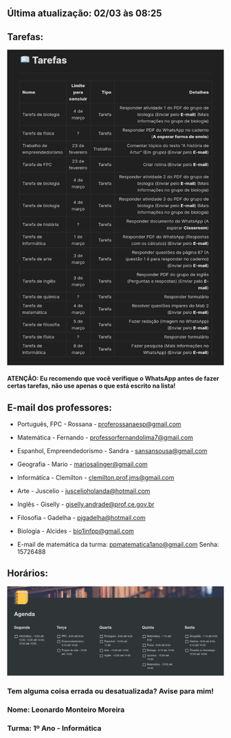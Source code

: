 ## Última atualização: 02/03 às 08:25

## Tarefas:
<img src="Docs/2021-03-02_07-42.png"/>

#### ATENÇÃO: Eu recomendo que você verifique o WhatsApp antes de fazer certas tarefas, não use apenas o que está escrito na lista!

## E-mail dos professores:

- Português, FPC - Rossana - proferossanaesp@gmail.com

- Matemática - Fernando - professorfernandolima7@gmail.com

- Espanhol, Empreendedorismo - Sandra - sansansousa@gmail.com

- Geografia - Mario - mariosalinger@gmail.com

- Informática - Clemilton - clemilton.prof.jms@gmail.com

- Arte - Juscelio - juscelioholanda@hotmail.com

- Inglês - Giselly - giselly.andrade@prof.ce.gov.br

- Filosofia - Gadelha - pjgadelha@hotmail.com

- Biologia - Alcides - bio1infpp@gmail.com

- E-mail de matemática da turma: ppmatematica1ano@gmail.com Senha: 15726488

## Horários:
<img src="Docs/Agenda.png"/>

### Tem alguma coisa errada ou desatualizada? Avise para mim!
### Nome: Leonardo Monteiro Moreira
### Turma: 1º Ano - Informática
